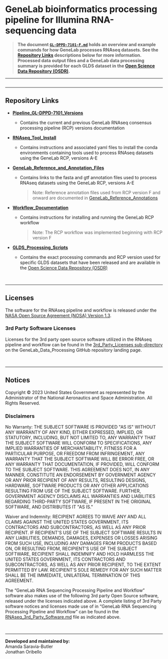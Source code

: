 # GeneLab bioinformatics processing pipeline for Illumina RNA-sequencing data

> **The document [`GL-DPPD-7101-F.md`](Pipeline_GL-DPPD-7101_Versions/GL-DPPD-7101-F.md) holds an overview and example commands for how GeneLab processes RNAseq datasets. See the [Repository Links](#repository-links) descriptions below for more information. Processed data output files and a GeneLab data processing summary is provided for each GLDS dataset in the [Open Science Data Repository (OSDR)](https://osdr.nasa.gov/bio/repo/).**  

---

<img src="images/RNAseq_pipeline_diagram.png" align="center" alt=""/>

---
## Repository Links

* [**Pipeline_GL-DPPD-7101_Versions**](Pipeline_GL-DPPD-7101_Versions)

  - Contains the current and previous GeneLab RNAseq consensus processing pipeline (RCP) versions documentation

* [**RNAseq_Tool_Install**](RNAseq_Tool_Install)

  - Contains instructions and associated yaml files to install the conda environments containing tools used to process RNAseq datasets using the GeneLab RCP, versions A-E

* [**GeneLab_Reference_and_Annotation_Files**](GeneLab_Reference_and_Annotation_Files)

  - Contains links to the fasta and gtf annotation files used to process RNAseq datasets using the GeneLab RCP, versions A-E
    > Note: Reference annotation files used from RCP version F and onward are documented in [GeneLab_Reference_Annotations](../GeneLab_Reference_Annotations)

* [**Workflow_Documentation**](Workflow_Documentation)

  - Contains instructions for installing and running the GeneLab RCP workflow
    > Note: The RCP workflow was implemented beginning with RCP version F 

* [**GLDS_Processing_Scripts**](GLDS_Processing_Scripts)

  - Contains the exact processing commands and RCP version used for specific GLDS datasets that have been released and are available in the [Open Science Data Repository (OSDR)](https://osdr.nasa.gov/bio/repo/)

<br>

---

## Licenses

The software for the RNAseq pipeline and workflow is released under the [NASA Open Source Agreement (NOSA) Version 1.3](../Licenses/RNA_Sequencing_NOSA_License.pdf).


### 3rd Party Software Licenses

Licenses for the 3rd party open source software utilized in the RNAseq pipeline and workflow can be found in the [3rd_Party_Licenses sub-directory](../3rd_Party_Licenses/RNAseq_3rd_Party_Software.md) on the GeneLab_Data_Processing GitHub repository landing page. 

<br>

---

## Notices

Copyright © 2023 United States Government as represented by the Administrator of the National Aeronautics and Space Administration.  All Rights Reserved. 

### Disclaimers

No Warranty: THE SUBJECT SOFTWARE IS PROVIDED "AS IS" WITHOUT ANY WARRANTY OF ANY KIND, EITHER EXPRESSED, IMPLIED, OR STATUTORY, INCLUDING, BUT NOT LIMITED TO, ANY WARRANTY THAT THE SUBJECT SOFTWARE WILL CONFORM TO SPECIFICATIONS, ANY IMPLIED WARRANTIES OF MERCHANTABILITY, FITNESS FOR A PARTICULAR PURPOSE, OR FREEDOM FROM INFRINGEMENT, ANY WARRANTY THAT THE SUBJECT SOFTWARE WILL BE ERROR FREE, OR ANY WARRANTY THAT DOCUMENTATION, IF PROVIDED, WILL CONFORM TO THE SUBJECT SOFTWARE. THIS AGREEMENT DOES NOT, IN ANY MANNER, CONSTITUTE AN ENDORSEMENT BY GOVERNMENT AGENCY OR ANY PRIOR RECIPIENT OF ANY RESULTS, RESULTING DESIGNS, HARDWARE, SOFTWARE PRODUCTS OR ANY OTHER APPLICATIONS RESULTING FROM USE OF THE SUBJECT SOFTWARE.  FURTHER, GOVERNMENT AGENCY DISCLAIMS ALL WARRANTIES AND LIABILITIES REGARDING THIRD-PARTY SOFTWARE, IF PRESENT IN THE ORIGINAL SOFTWARE, AND DISTRIBUTES IT "AS IS."

Waiver and Indemnity:  RECIPIENT AGREES TO WAIVE ANY AND ALL CLAIMS AGAINST THE UNITED STATES GOVERNMENT, ITS CONTRACTORS AND SUBCONTRACTORS, AS WELL AS ANY PRIOR RECIPIENT.  IF RECIPIENT'S USE OF THE SUBJECT SOFTWARE RESULTS IN ANY LIABILITIES, DEMANDS, DAMAGES, EXPENSES OR LOSSES ARISING FROM SUCH USE, INCLUDING ANY DAMAGES FROM PRODUCTS BASED ON, OR RESULTING FROM, RECIPIENT'S USE OF THE SUBJECT SOFTWARE, RECIPIENT SHALL INDEMNIFY AND HOLD HARMLESS THE UNITED STATES GOVERNMENT, ITS CONTRACTORS AND SUBCONTRACTORS, AS WELL AS ANY PRIOR RECIPIENT, TO THE EXTENT PERMITTED BY LAW.  RECIPIENT'S SOLE REMEDY FOR ANY SUCH MATTER SHALL BE THE IMMEDIATE, UNILATERAL TERMINATION OF THIS AGREEMENT. 

The “GeneLab RNA Sequencing Processing Pipeline and Workflow” software also makes use of the following 3rd party Open Source software, released under the licenses indicated above.  A complete listing of 3rd Party software notices and licenses made use of in “GeneLab RNA Sequencing Processing Pipeline and Workflow” can be found in the [RNAseq_3rd_Party_Software.md](../3rd_Party_Licenses/RNAseq_3rd_Party_Software.md) file as indicated above. 

<br>

---
**Developed and maintained by:**  
Amanda Saravia-Butler  
Jonathan Oribello
